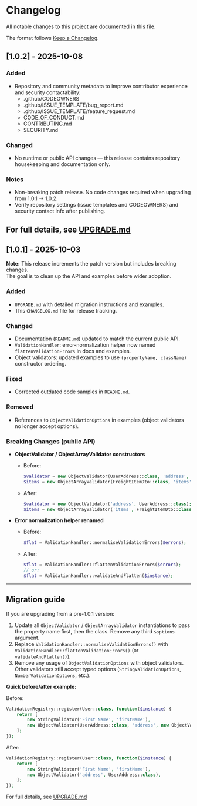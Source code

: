 # Changelog  

All notable changes to this project are documented in this file.  

The format follows [Keep a Changelog](https://keepachangelog.com/en/1.0.0/).  

## [1.0.2] - 2025-10-08
### Added
- Repository and community metadata to improve contributor experience and security contactability:
  - .github/CODEOWNERS
  - .github/ISSUE_TEMPLATE/bug_report.md
  - .github/ISSUE_TEMPLATE/feature_request.md
  - CODE_OF_CONDUCT.md
  - CONTRIBUTING.md
  - SECURITY.md

### Changed
- No runtime or public API changes — this release contains repository housekeeping and documentation only.

### Notes
- Non-breaking patch release. No code changes required when upgrading from 1.0.1 → 1.0.2.
- Verify repository settings (issue templates and CODEOWNERS) and security contact info after publishing.

For full details, see [UPGRADE.md](https://github.com/shrestha-bishal/php-validation-core/blob/v1.0.2/UPGRADE.md)
---


## [1.0.1] - 2025-10-03  

**Note:** This release increments the patch version but includes breaking changes.  
The goal is to clean up the API and examples before wider adoption.  

### Added  
- `UPGRADE.md` with detailed migration instructions and examples.  
- This `CHANGELOG.md` file for release tracking.  

### Changed  
- Documentation (`README.md`) updated to match the current public API.  
- `ValidationHandler`: error-normalization helper now named `flattenValidationErrors` in docs and examples.  
- Object validators: updated examples to use `(propertyName, className)` constructor ordering.  

### Fixed  
- Corrected outdated code samples in `README.md`.  

### Removed  
- References to `ObjectValidationOptions` in examples (object validators no longer accept options).  

### Breaking Changes (public API)  
- **ObjectValidator / ObjectArrayValidator constructors**  
  - Before:  
    ```php
    $validator = new ObjectValidator(UserAddress::class, 'address', $options);
    $items = new ObjectArrayValidator(FreightItemDto::class, 'items');
    ```  
  - After:  
    ```php
    $validator = new ObjectValidator('address', UserAddress::class);
    $items = new ObjectArrayValidator('items', FreightItemDto::class);
    ```  

- **Error normalization helper renamed**  
  - Before:  
    ```php
    $flat = ValidationHandler::normaliseValidationErrors($errors);
    ```  
  - After:  
    ```php
    $flat = ValidationHandler::flattenValidationErrors($errors);
    // or:
    $flat = ValidationHandler::validateAndFlatten($instance);
    ```  

---

## Migration guide  

If you are upgrading from a pre-1.0.1 version:  

1. Update all `ObjectValidator` / `ObjectArrayValidator` instantiations to pass the property name first, then the class. Remove any third `$options` argument.  
2. Replace `ValidationHandler::normaliseValidationErrors()` with `ValidationHandler::flattenValidationErrors()` (or `validateAndFlatten()`).  
3. Remove any usage of `ObjectValidationOptions` with object validators. Other validators still accept typed options (`StringValidationOptions`, `NumberValidationOptions`, etc.).  

**Quick before/after example:**  

Before:  
```php
ValidationRegistry::register(User::class, function($instance) {
    return [
        new StringValidator('First Name', 'firstName'),
        new ObjectValidator(UserAddress::class, 'address', new ObjectValidationOptions()),
    ];
});
```  

After:  
```php
ValidationRegistry::register(User::class, function($instance) {
    return [
        new StringValidator('First Name', 'firstName'),
        new ObjectValidator('address', UserAddress::class),
    ];
});
```  

For full details, see [UPGRADE.md](https://github.com/shrestha-bishal/php-validation-core/blob/v1.0.1/UPGRADE.md)